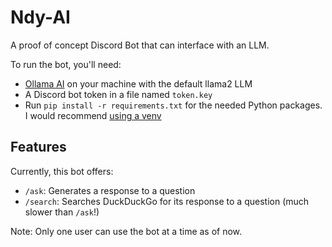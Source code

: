 # Ndy-AI
A proof of concept Discord Bot that can interface with an LLM.

To run the bot, you'll need:
- [Ollama AI](https://ollama.ai) on your machine with the default llama2 LLM
- A Discord bot token in a file named `token.key`
- Run `pip install -r requirements.txt` for the needed Python packages. I would recommend [using a venv](https://docs.python.org/3/library/venv.html)

## Features
Currently, this bot offers:
- `/ask`: Generates a response to a question
- `/search`: Searches DuckDuckGo for its response to a question (much slower than `/ask`!)

Note: Only one user can use the bot at a time as of now.
